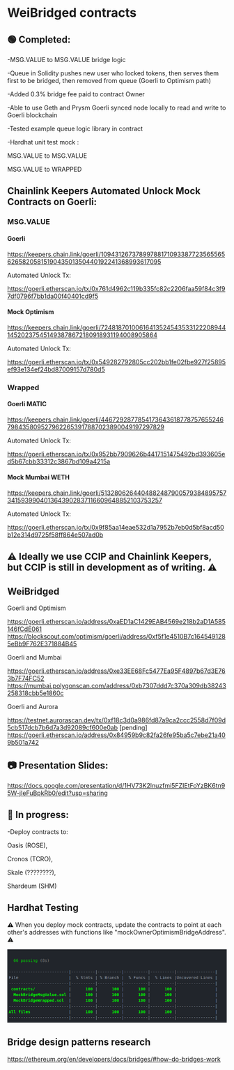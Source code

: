 # WeiBridged contracts

## :green_circle: Completed:

-MSG.VALUE to MSG.VALUE bridge logic

-Queue in Solidity pushes new user who locked tokens, then serves them first to be bridged, then removed from queue (Goerli to Optimism path)

-Added 0.3% bridge fee paid to contract Owner

-Able to use Geth and Prysm Goerli synced node locally to read and write to Goerli blockchain

-Tested example queue logic library in contract

-Hardhat unit test mock :

MSG.VALUE to MSG.VALUE

MSG.VALUE to WRAPPED

## Chainlink Keepers Automated Unlock Mock Contracts on Goerli:

### MSG.VALUE

#### Goerli

https://keepers.chain.link/goerli/109431267378997881710933877235655656265820581519043501350440192241368993617095

Automated Unlock Tx:

https://goerli.etherscan.io/tx/0x761d4962c119b335fc82c2206faa59f84c3f97df0796f7bb1da00f40401cd9f5

#### Mock Optimism

https://keepers.chain.link/goerli/72481870100616413524543533122208944145202375451493878672180918931194008905864

Automated Unlock Tx:

https://goerli.etherscan.io/tx/0x549282792805cc202bb1fe02fbe927f25895ef93e134ef24bd87009157d780d5

### Wrapped

#### Goerli MATIC

https://keepers.chain.link/goerli/44672928778541736436187787576552467984358095279622653917887023890049197297829

Automated Unlock Tx:

https://goerli.etherscan.io/tx/0x952bb7909626b4417151475492bd393605ed5b67cbb33312c3867bd109a4215a

#### Mock Mumbai WETH

https://keepers.chain.link/goerli/51328062644048824879005793848957573415939904013643902837116609648852103753257

Automated Unlock Tx:

https://goerli.etherscan.io/tx/0x9f85aa14eae532d1a7952b7eb0d5bf8acd50b12e314d9725f58ff864e507ad0b

## :warning: Ideally we use CCIP and Chainlink Keepers, but CCIP is still in development as of writing. :warning:

## WeiBridged 

Goerli and Optimism

https://goerli.etherscan.io/address/0xaED1aC1429EAB4569e218b2aD1A585146fCdE061
https://blockscout.com/optimism/goerli/address/0xf5f1e4510B7c1645491285eBb9F762E371884B45

Goerli and Mumbai 

https://goerli.etherscan.io/address/0xe33EE68Fc5477Ea95F4897b67d3E763b7F74FC52
https://mumbai.polygonscan.com/address/0xb7307ddd7c370a309db38243258318cbb5e1860c

Goerli and Aurora

https://testnet.aurorascan.dev/tx/0xf18c3d0a986fd87a9ca2ccc2558d7f09d5cb517dcb7b6d7a3d92089cf600e0ab
[pending] https://goerli.etherscan.io/address/0x84959b9c82fa26fe95ba5c7ebe21a409b501a742


## 📷 Presentation Slides: 

https://docs.google.com/presentation/d/1HV73K2lnuzfmi5FZIEtFoYzBK6tn95W-jIeFuBpkRb0/edit?usp=sharing

## :red_circle: In progress:

-Deploy contracts to:


Oasis (ROSE),

Cronos (TCRO),

Skale (????????),

Shardeum (SHM)

## Hardhat Testing

:warning: When you deploy mock contracts, update the contracts to point at each other's addresses with functions like "mockOwnerOptimismBridgeAddress".  :warning:

<img src="https://github.com/WeiBridged/Contracts/blob/main/test/unit/hardhatLog.png" alt="HardhatTest"/>

## Bridge design patterns research

https://ethereum.org/en/developers/docs/bridges/#how-do-bridges-work
